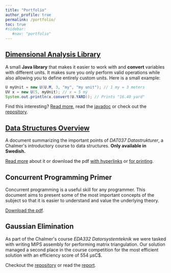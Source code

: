 ```yaml
---
title: "Portfolio"
author_profile: true
permalink: /portfolio/
toc: true
#sidebar:
   #nav: "portfolio"
---
```


## [Dimensional Analysis Library](unit/)

A small **Java library** that makes it easier to work with and **convert** variables with different units. It makes sure you only perform valid operations while also allowing you to define entirely custom units. Here is a small example:

```java
U myUnit = new U(U.M, 3, "my", "my unit"); // 1 my = 3 meters
UV x = new U(5, myUnit); // x = 5 my
System.out.println(x.convert(U.YARD)); // Prints "16.40 yard"
```

Find this interesting? [Read more](unit/), read the [javadoc](https://ecen.github.io/unit/) or check out the [repository](https://github.com/ecen/unit/).

## [Data Structures Overview](/portfolio/data-structures/)

A document summarizing the important points of *DAT037 Datastrukturer*, a Chalmer's introductory course to data structures. **Only available in Swedish.**

[Read more](/portfolio/data-structures/) about it or download the pdf [with hyperlinks](/assets/docs/datastrukturer_sammanfattning.pdf) or [for printing](/assets/docs/datastrukturer-printing-version.pdf).

## Concurrent Programming Primer

Concurrent programming is a useful skill for any programmer. This document aims to present some of the most important concepts of the subject so that it is easier to understand and value the underlying theory.

[Download the pdf](/assets/docs/Primer_to_Concurrent_Programming.pdf).

## Gaussian Elimination

As part of the Chalmer's course *EDA332 Datorsystemteknik* we were tasked with writing MIPS assembly for performing matrix triangulation. Our solution managed a second place in the course competition for the most efficient solution with an efficiency score of 554 µsC$.

Checkout the [repository](https://github.com/ecen/eda332-computer-system-engineering) or read the [report](https://github.com/ecen/eda332-computer-system-engineering/blob/master/report/Optimizing_Hardware_and_Software_for_Gaussian_Elimination.pdf).
